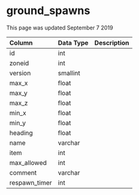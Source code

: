 # ground\_spawns

This page was updated September 7 2019

| Column | Data Type | Description |
| :--- | :--- | :--- |
| id | int |  |
| zoneid | int |  |
| version | smallint |  |
| max\_x | float |  |
| max\_y | float |  |
| max\_z | float |  |
| min\_x | float |  |
| min\_y | float |  |
| heading | float |  |
| name | varchar |  |
| item | int |  |
| max\_allowed | int |  |
| comment | varchar |  |
| respawn\_timer | int |  |


